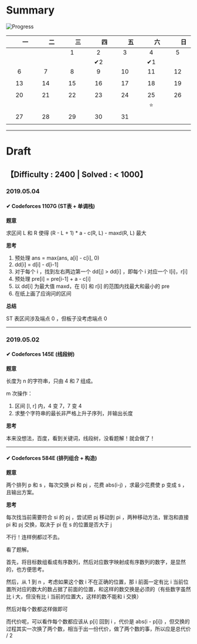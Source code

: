 # Summary

![Progress](http://progressed.io/bar/3?title=Difficulty:2400|Solved:<1000)


|　　一　　|　　二　　|　　三　　|　　四　　|　　五　　|　　六　　|　　日　　|
| :--: | :--: | :--: | :--: | :--: | :--: | :--: |
|      |      |  1   | 2 |  3   |  4   |  5   |
|      |      |      |  ✔2  |      |  ✔1  |      |
|  6   |  7   |  8   |  9   |  10  |  11  |  12  |
|      |      |      |      |      |      |      |
|  13  |  14  |  15  |  16  |  17  |  18  |  19  |
|      |      |      |      |      |      |      |
|  20  |  21  |  22  |  23  |  24  |  25  |  26  |
|      |      |      |      |      | ⭐ |      |
|  27  |  28  |  29  |  30  |  31  |      |      |
|      |      |      |      |      |      |      |

---

# Draft

## 【Difficulty : 2400 | Solved : < 1000】

### 2019.05.04

#### ✔ Codeforces 1107G (ST表 + 单调栈)

**题意**

求区间 L 和 R 使得 (R - L + 1) * a - c(R, L) - maxd(R, L) 最大

**思考**

1. 预处理 ans = max(ans, a[i] - c[i], 0)
2. dd[i] = d[i] - d[i-1]
3. 对于每个 i ，找到左右两边第一个 dd[j] > dd[i] ，即每个 i 对应一个 l[i]，r[i]
4. 预处理 pre[i] = pre[i-1] + a - c[i]
5. 以 dd[i] 为最大值 maxd，在 l[i] 和 r[i] 的范围内找最大和最小的 pre
6. 在纸上画了应询问的区间

**总结**

ST 表区间涉及端点 0 ，但板子没考虑端点 0

---

### 2019.05.02

#### ✔ Codeforces 145E (线段树)

**题意**

长度为 n 的字符串，只由 4 和 7 组成。

m 次操作：

1. 区间 [l, r] 内，4 变 7，7 变 4
2. 求整个字符串的最长非严格上升子序列，并输出长度

**思考**

本来没想法，百度，看到关键词，线段树，没看题解！就会做了！

---

#### ✔ Codeforces 584E (排列组合 + 构造)

**题意**

两个排列 p 和 s ，每次交换 pi 和 pj ，花费 abs(i-j) ，求最少花费使 p 变成 s ，且输出方案。

**思考**

每次找当前需要符合 si 的 pj ，尝试把 pj 移动到 pi ，两种移动方法，冒泡和直接 pi 和 pj 交换，取决于 pi 在 s 的位置是否大于 j

不行！连样例都过不去。

看了题解。

首先，将目标数组看成有序数列，然后对应数字映射成有序数列的数字，是显然的，也方便思考。

然后，从 1 到 n ，考虑如果这个数 i 不在正确的位置，那 i 前面一定有比 i 当前位置所对应的数大的数占据了前面的位置，和这样的数交换是必须的（有些数字虽然比 i 大，但没有比 i 当前的位置大，这样的数不能和 i 交换）

然后对每个数都这样做即可

而代价呢，可以看作每个数都应该从 p[i] 回到 i ，代价是 abs(i - p[i]) ，但交换的过程其实一次换了两个数，相当于出一份代价，做了两个数的事，所以应是总代价 / 2
